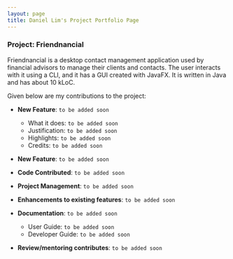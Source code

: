 ```yaml
---
layout: page
title: Daniel Lim's Project Portfolio Page
---
```


### Project: Friendnancial

Friendnancial is a desktop contact management application used by
financial advisors to manage their clients and contacts. The user
interacts with it using a CLI, and it has a GUI created with JavaFX.
It is written in Java and has about 10 kLoC.

Given below are my contributions to the project:

* **New Feature**: `to be added soon`
  * What it does: `to be added soon`
  * Justification: `to be added soon`
  * Highlights: `to be added soon`
  * Credits: `to be added soon`

* **New Feature**: `to be added soon`

* **Code Contributed**: `to be added soon`

* **Project Management**: `to be added soon`

* **Enhancements to existing features**: `to be added soon`

* **Documentation**: `to be added soon`
  * User Guide: `to be added soon`
  * Developer Guide: `to be added soon`

* **Review/mentoring contributes**: `to be added soon`

